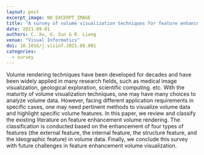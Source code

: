 ```yaml
---
layout: post
excerpt_image: NO_EXCERPT_IMAGE
title: "A survey of volume visualization techniques for feature enhancement"
date: 2021-09-01
authors: C. Xu, G. Sun & R. Liang
venue: "Visual Informatics"
doi: 10.1016/j.visinf.2021.08.001
categories:
  - survey
---
```

Volume rendering techniques have been developed for decades and have been widely applied in many research fields, such as medical image visualization, geological exploration, scientific computing. etc. With the maturity of volume visualization techniques, one may have many choices to analyze volume data. However, facing different application requirements in specific cases, one may need pertinent methods to visualize volume data and highlight specific volume features. In this paper, we review and classify the existing literature on feature enhancement volume rendering. The classification is conducted based on the enhancement of four types of features (the external feature, the internal feature, the structure feature, and the ideographic feature) in volume data. Finally, we conclude this survey with future challenges in feature enhancement volume visualization.
